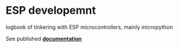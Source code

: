 # ESP developemnt
logbook of tinkering with ESP microcontrollers, mainly micropython

See published [**documentation**](https://sjev.github.io/esp_dev/)
